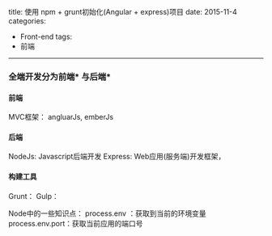title: 使用 npm + grunt初始化(Angular + express)项目
date: 2015-11-4
categories:
- Front-end
tags:
- 前端
---
### 全端开发分为**前端* 与**后端*
#### 前端
MVC框架： angluarJs, emberJs

#### 后端
NodeJs: Javascript后端开发
Express: Web应用(服务端)开发框架， 

#### 构建工具
Grunt：
Gulp： 

Node中的一些知识点：
process.env ：获取到当前的环境变量
process.env.port：获取当前应用的端口号
